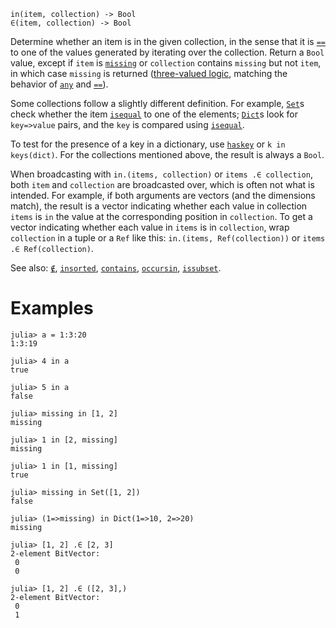 ```
in(item, collection) -> Bool
∈(item, collection) -> Bool
```

Determine whether an item is in the given collection, in the sense that it is [`==`](@ref) to one of the values generated by iterating over the collection. Return a `Bool` value, except if `item` is [`missing`](@ref) or `collection` contains `missing` but not `item`, in which case `missing` is returned ([three-valued logic](https://en.wikipedia.org/wiki/Three-valued_logic), matching the behavior of [`any`](@ref) and [`==`](@ref)).

Some collections follow a slightly different definition. For example, [`Set`](@ref)s check whether the item [`isequal`](@ref) to one of the elements; [`Dict`](@ref)s look for `key=>value` pairs, and the `key` is compared using [`isequal`](@ref).

To test for the presence of a key in a dictionary, use [`haskey`](@ref) or `k in keys(dict)`. For the collections mentioned above, the result is always a `Bool`.

When broadcasting with `in.(items, collection)` or `items .∈ collection`, both `item` and `collection` are broadcasted over, which is often not what is intended. For example, if both arguments are vectors (and the dimensions match), the result is a vector indicating whether each value in collection `items` is `in` the value at the corresponding position in `collection`. To get a vector indicating whether each value in `items` is in `collection`, wrap `collection` in a tuple or a `Ref` like this: `in.(items, Ref(collection))` or `items .∈ Ref(collection)`.

See also: [`∉`](@ref), [`insorted`](@ref), [`contains`](@ref), [`occursin`](@ref), [`issubset`](@ref).

# Examples

```jldoctest
julia> a = 1:3:20
1:3:19

julia> 4 in a
true

julia> 5 in a
false

julia> missing in [1, 2]
missing

julia> 1 in [2, missing]
missing

julia> 1 in [1, missing]
true

julia> missing in Set([1, 2])
false

julia> (1=>missing) in Dict(1=>10, 2=>20)
missing

julia> [1, 2] .∈ [2, 3]
2-element BitVector:
 0
 0

julia> [1, 2] .∈ ([2, 3],)
2-element BitVector:
 0
 1
```
